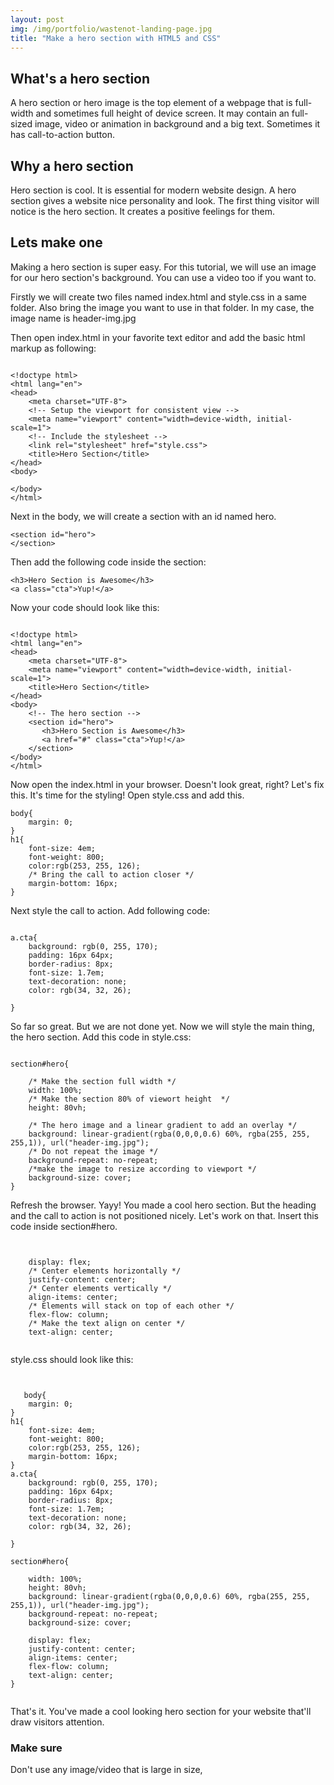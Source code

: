 ```yaml
---
layout: post
img: /img/portfolio/wastenot-landing-page.jpg
title: "Make a hero section with HTML5 and CSS"
---
```



## What's a hero section

A hero section or hero image is the top element of a webpage that is full-width and sometimes full height of device screen. It may contain an full-sized image, video or animation in background and a big text. Sometimes it has call-to-action button. 

## Why a hero section

Hero section is cool. It is essential for modern website design. A hero section gives a website nice personality and look. The first thing visitor will notice is the hero section. It creates a positive feelings for them.

## Lets make one

Making a hero section is super easy. For this tutorial, we will use an image for our hero section's background. You can use a video too if you want to. 

Firstly we will create two files named index.html and style.css in a same folder. Also bring the image you want to use in that folder. In my case, the image name is header-img.jpg

Then open index.html in your favorite text editor and add the basic html markup as following: 

```html5

<!doctype html>
<html lang="en">
<head>
	<meta charset="UTF-8">
	<!-- Setup the viewport for consistent view -->
	<meta name="viewport" content="width=device-width, initial-scale=1">
	<!-- Include the stylesheet -->
	<link rel="stylesheet" href="style.css">
	<title>Hero Section</title>
</head>
<body>
	
</body>
</html>

```



Next in the body, we will create a section with an id named hero.
 
```html5
<section id="hero">
</section>
```

Then add the following code inside the section:

```html5
<h3>Hero Section is Awesome</h3>
<a class="cta">Yup!</a>
```

Now your code should look like this:

```html5

<!doctype html>
<html lang="en">
<head>
	<meta charset="UTF-8">
	<meta name="viewport" content="width=device-width, initial-scale=1">
	<title>Hero Section</title>
</head>
<body>
    <!-- The hero section -->
	<section id="hero">
	   <h3>Hero Section is Awesome</h3>
       <a href="#" class="cta">Yup!</a>
    </section>
</body>
</html>

```
Now open the index.html in your browser. Doesn't look great, right? Let's fix this.
It's time for the styling! Open style.css and add this. 

```css3
body{
    margin: 0;
}
h1{
    font-size: 4em;
    font-weight: 800;
    color:rgb(253, 255, 126);
    /* Bring the call to action closer */
	margin-bottom: 16px;
}

```



Next style the call to action. Add following code:

```css3

a.cta{
    background: rgb(0, 255, 170);
    padding: 16px 64px;
    border-radius: 8px;
    font-size: 1.7em;
    text-decoration: none;
    color: rgb(34, 32, 26);
    
}

```

So far so great. But we are not done yet. Now we will style the main thing, the hero section.
Add this code in style.css:

```css3

section#hero{

    /* Make the section full width */
    width: 100%;
	/* Make the section 80% of viewort height  */
    height: 80vh;

	/* The hero image and a linear gradient to add an overlay */
    background: linear-gradient(rgba(0,0,0,0.6) 60%, rgba(255, 255, 255,1)), url("header-img.jpg");
	/* Do not repeat the image */
    background-repeat: no-repeat;
	/*make the image to resize according to viewport */
    background-size: cover;
}

```

Refresh the browser. Yayy! You made a cool hero section. But the heading and the call to action is not positioned nicely. Let's work on that. Insert this code inside section#hero.

```css3


    display: flex;
    /* Center elements horizontally */
    justify-content: center;
    /* Center elements vertically */
    align-items: center;
    /* Elements will stack on top of each other */
    flex-flow: column;
    /* Make the text align on center */
    text-align: center;


```

style.css should look like this:

```css3


   body{
    margin: 0;
}
h1{
    font-size: 4em;
    font-weight: 800;
    color:rgb(253, 255, 126);
    margin-bottom: 16px;
}
a.cta{
    background: rgb(0, 255, 170);
    padding: 16px 64px;
    border-radius: 8px;
    font-size: 1.7em;
    text-decoration: none;
    color: rgb(34, 32, 26);
    
}

section#hero{

    width: 100%;
    height: 80vh;
    background: linear-gradient(rgba(0,0,0,0.6) 60%, rgba(255, 255, 255,1)), url("header-img.jpg");
    background-repeat: no-repeat;
    background-size: cover;

    display: flex;
    justify-content: center;
    align-items: center;
    flex-flow: column;
    text-align: center;
}


```

That's it. You've made a cool looking hero section for your website that'll draw visitors attention.


### Make sure
 Don't use any image/video that is large in size,


